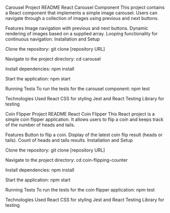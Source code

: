 Carousel Project README
React Carousel Component
This project contains a React component that implements a simple image carousel. Users can navigate through a collection of images using previous and next buttons.

Features
Image navigation with previous and next buttons.
Dynamic rendering of images based on a supplied array.
Looping functionality for continuous navigation.
Installation and Setup

Clone the repository:
git clone [repository URL]

Navigate to the project directory:
cd carousel

Install dependencies:
npm install

Start the application:
npm start

Running Tests
To run the tests for the carousel component:
npm test

Technologies Used
React
CSS for styling
Jest and React Testing Library for testing

Coin Flipper Project README
React Coin Flipper
This React project is a simple coin flipper application. It allows users to flip a coin and keeps track of the number of heads and tails.

Features
Button to flip a coin.
Display of the latest coin flip result (heads or tails).
Count of heads and tails results.
Installation and Setup

Clone the repository:
git clone [repository URL]

Navigate to the project directory:
cd coin-flipping-counter

Install dependencies:
npm install

Start the application:
npm start

Running Tests
To run the tests for the coin flipper application:
npm test

Technologies Used
React
CSS for styling
Jest and React Testing Library for testing
